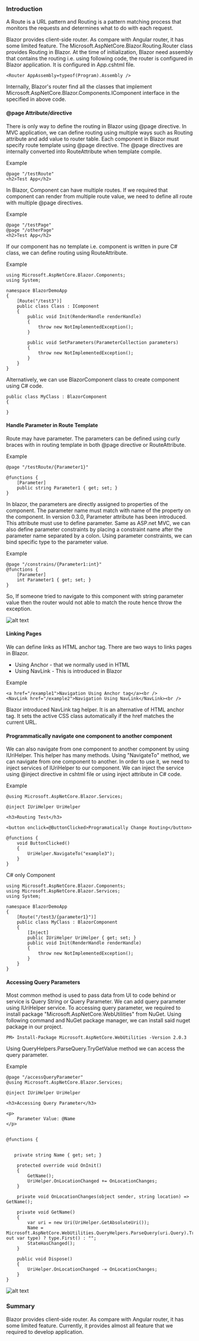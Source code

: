 ### Introduction

A Route is a URL pattern and Routing is a pattern matching process that monitors the requests and determines what to do with each request. 

Blazor provides client-side router. As compare with Angular router, it has some limited feature. The Microsoft.AspNetCore.Blazor.Routing.Router class provides Routing in Blazor. At the time of initialization, Blazor need assembly that contains the routing i.e. using following code, the router is configured in Blazor application. It is configured in App.cshtml file.
```
<Router AppAssembly=typeof(Program).Assembly />
```

Internally, Blazor's router find all the classes that implement Microsoft.AspNetCore.Blazor.Components.IComponent interface in the specified in above code.

#### @page Attribute/directive
There is only way to define the routing in Blazor using @page directive. In MVC application, we can define routing using multiple ways such as Routing attribute and add value to router table. Each component in Blazor must specify route template using @page directive. The @page directives are internally converted into RouteAttribute when template compile.

Example
```
@page "/testRoute"
<h2>Test App</h2>
```
In Blazor, Component can have multiple routes. If we required that component can render from multiple route value, we need to define all route with multiple @page directives.   

Example
```
@page "/testPage"
@page "/otherPage"
<h2>Test App</h2>
```
If our component has no template i.e. component is written in pure C# class, we can define routing using RouteAttribute.

Example
```
using Microsoft.AspNetCore.Blazor.Components;
using System;

namespace BlazorDemoApp
{
    [Route("/test3")]
    public class Class : IComponent
    {
        public void Init(RenderHandle renderHandle)
        {
            throw new NotImplementedException();
        }

        public void SetParameters(ParameterCollection parameters)
        {
            throw new NotImplementedException();
        }
    }
}
```
Alternatively, we can use BlazorComponent class to create component using C# code.
```
public class MyClass : BlazorComponent
{
       
}
```
#### Handle Parameter in Route Template
Route may have parameter. The parameters can be defined using curly braces with in routing template in both @page directive or RouteAttribute. 

Example  
```
@page "/testRoute/{Parameter1}"

@functions {
    [Parameter]
    public string Parameter1 { get; set; }
}
```
In blazor, the parameters are directly assigned to properties of the component. The parameter name must match with name of the property on the component. In version 0.3.0, Parameter attribute has been introduced. This attribute must use to define parameter.  Same as ASP.net MVC, we can also define parameter constraints by placing a constraint name after the parameter name separated by a colon. Using parameter constraints, we can bind specific type to the parameter value.

Example
```
@page "/constrains/{Parameter1:int}"
@functions {
    [Parameter]
    int Parameter1 { get; set; }
}
```
So, If someone tried to navigate to this component with string parameter value then the router would not able to match the route hence throw the exception.

![alt text](img/1.png "")

#### Linking Pages
We can define links as HTML anchor tag. There are two ways to links pages in Blazor.
* Using Anchor - that we normally used in HTML
* Using NavLink - This is introduced in Blazor

Example
```
<a href="/example1">Navigation Using Anchor tag</a><br />
<NavLink href="/example2">Navigation Using NavLink</NavLink><br />
```
Blazor introduced NavLink tag helper. It is an alternative of HTML anchor tag. It sets the active CSS class automatically if the href matches the current URL.

#### Programmatically navigate one component to another component
We can also navigate from one component to another component by using IUriHelper. This helper has many methods. Using "NavigateTo" method, we can navigate from one component to another. In order to use it, we need to inject services of IUriHelper to our component. We can inject the service using @inject directive in cshtml file or using inject attribute in C# code.

Example
```
@using Microsoft.AspNetCore.Blazor.Services;

@inject IUriHelper UriHelper

<h3>Routing Test</h3>

<button onclick=@ButtonClicked>Programatically Change Routing</button>

@functions {
    void ButtonClicked()
    {
        UriHelper.NavigateTo("example3");
    }
}
```
C# only Component
```
using Microsoft.AspNetCore.Blazor.Components;
using Microsoft.AspNetCore.Blazor.Services;
using System;

namespace BlazorDemoApp
{
    [Route("/test3/{parameter1}")]
    public class MyClass : BlazorComponent
    {
        [Inject]
        public IUriHelper UriHelper { get; set; }
        public void Init(RenderHandle renderHandle)
        {
            throw new NotImplementedException();
        }
    }
}
```
#### Accessing Query Parameters
Most common method is used to pass data from UI to code behind or service is Query String or Query Parameter. We can add query parameter using IUriHelper service. To accessing query parameter, we required to install package "Microsoft.AspNetCore.WebUtilities" from NuGet. Using following command and NuGet package manager, we can install said nuget package in our project.  
```
PM> Install-Package Microsoft.AspNetCore.WebUtilities -Version 2.0.3 
```
Using QueryHelpers.ParseQuery.TryGetValue method we can access the query parameter.

Example
```
@page "/accessQueryParameter"
@using Microsoft.AspNetCore.Blazor.Services;

@inject IUriHelper UriHelper

<h3>Accessing Query Parameter</h3>

<p>
    Parameter Value: @Name
</p>


@functions {


   private string Name { get; set; }

    protected override void OnInit()
    {
        GetName();
        UriHelper.OnLocationChanged += OnLocationChanges;
    }

    private void OnLocationChanges(object sender, string location) => GetName();

    private void GetName()
    {
        var uri = new Uri(UriHelper.GetAbsoluteUri());
        Name = Microsoft.AspNetCore.WebUtilities.QueryHelpers.ParseQuery(uri.Query).TryGetValue("name", out var type) ? type.First() : "";
        StateHasChanged();
    }

    public void Dispose()
    {
        UriHelper.OnLocationChanged -= OnLocationChanges;
    }
}
```
![alt text](img/2.png "")

### Summary
Blazor provides client-side router. As compare with Angular router, it has some limited feature. Currently, it provides almost all feature that we required to develop application.  
